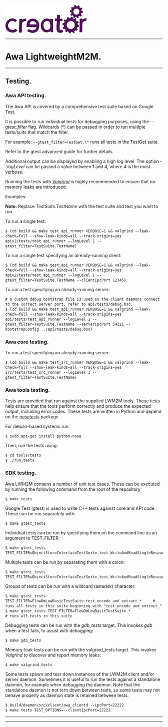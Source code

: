 
![](images/img.png)

----

# Awa LightweightM2M.
----

## Testing.

### Awa API testing.

The Awa API is covered by a comprehensive test suite based on Google Test.

It is possible to run individual tests for debugging purposes, using the *--gtest_filter* flag. Wildcards (*) can be passed in order to run multiple tests/suits that match the filter.

For example:  ```` --gtest_filter=TestGet.\* ```` runs all tests in the TestGet suite.

Refer to the gtest advanced guide for further details.

Additional output can be displayed by enabling a high log level. The option *--logLevel* can be passed a value between 1 and 4, where 4 is the most verbose.

Running the tests with [*Valgrind*](http://valgrind.org/docs/manual/quick-start.html) is highly recommended to ensure that no memory leaks are introduced.

Examples:

**Note.** Replace *TestSuite.TestName* with the test suite and test you want to run.

To run a single test:
````
$ (cd build && make test_api_runner VERBOSE=1 && valgrind --leak-check=full --show-leak-kinds=all --track-origins=yes apiv2/tests/test_api_runner --logLevel 1 --gtest_filter=TestSuite.TestName)
````

To run a single test specifying an already-running client:
````
$ (cd build && make test_api_runner VERBOSE=1 && valgrind --leak-check=full --show-leak-kinds=all --track-origins=yes apiv2/tests/test_api_runner --logLevel 1 --gtest_filter=TestSuite.TestName --clientIpcPort 12345)
````

To run a test specifying an already-running server:
````
# a custom debug bootstrap file is used so the client daemons connect to the correct server port, refer to api/tests/debug.bsc.
$ (cd build && make test_api_runner VERBOSE=1 && valgrind --leak-check=full --show-leak-kinds=all --track-origins=yes api/tests/test_api_runner --logLevel 1 --gtest_filter=TestSuite.TestName --serverIpcPort 54321 --bootstrapConfig ../api/tests/debug.bsc)
````

### Awa core testing.

To run a test specifying an already-running server:
````
$ (cd build && make test_src_runner VERBOSE=1 && valgrind --leak-check=full --show-leak-kinds=all --track-origins=yes src/tests/test_src_runner --logLevel 1 --gtest_filter=TestSuite.TestName)
````

### Awa tools testing.

Tests are provided that run against the supplied LWM2M tools. These tests help ensure that the tools perform correctly and produce the expected output, including error codes. These tests are written in Python and depend on the [*nosetests*](http://pythontesting.net/framework/nose/nose-introduction/) package.

For debian-based systems run:
````
$ sudo apt-get install python-nose
````

Then, run the tests using:
````
$ cd tools/tests
$ ./run_tests
````

### SDK testing.

Awa LWM2M contains a number of unit test cases. These can be executed by running the following command from the root of the repository:
````
$ make tests
````

Google Test (gtest) is used to write C++ tests against core and API code. These can be run separately with:
````
$ make gtest_tests
````

Individual tests can be run by specifying them on the command line as an argument to TEST_FILTER:
````
$ make gtest_tests TEST_FILTER=ObjectStoreInterfaceTestSuite.test_WriteAndReadSingleResource
````

Multiple tests can be run by separating them with a colon:
````
$ make gtest_tests TEST_FILTER=ObjectStoreInterfaceTestSuite.test_WriteAndReadSingleResource:TlvTestSuite.test_serialise_float32
````
 Groups of tests can be run with a wildcard (asterisk) character:
````
$ make gtest_tests TEST_FILTER=FlowDmLowBasicTestSuite.test_encode_and_extract_*     # runs all tests in this suite beginning with "test_encode_and_extract_"
$ make gtest_tests TEST_FILTER=FlowDmLowBasicTestSuite.*                             # runs all tests in this suite
````

Debugging tests can be run with the *gdb_tests* target. This invokes *gdb* when a test fails, to assist with debugging:
````
$ make gdb_tests
````

Memory-leak tests can be run with the valgrind_tests target. This invokes *Valgrind* to discover and report memory leaks:
````
$ make valgrind_tests
````

Some tests spawn and tear down instances of the LWM2M client and/or server daemon. Sometimes it is useful to run the tests against a standalone daemon, for example when debugging the daemon. Note that the standalone daemon is not torn down between tests, so some tests may not behave properly as daemon state is retained between tests.
````
$ build/daemon/src/client/awa_clientd --ipcPort=22222
$ make tests TEST_OPTIONS=--clientIpcPort=22222
````

----
----
